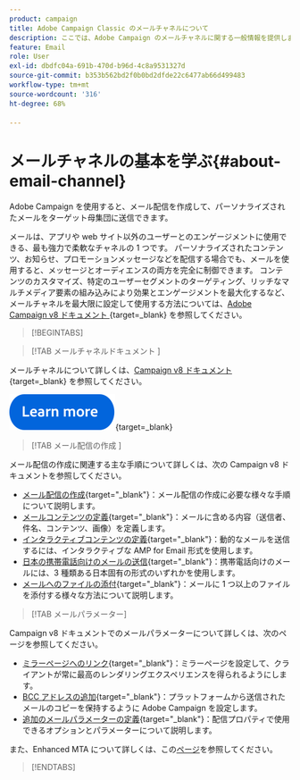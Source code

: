 ```yaml
---
product: campaign
title: Adobe Campaign Classic のメールチャネルについて
description: ここでは、Adobe Campaign のメールチャネルに関する一般情報を提供します。
feature: Email
role: User
exl-id: dbdfc04a-691b-470d-b96d-4c8a9531327d
source-git-commit: b353b562bd2f0b0bd2dfde22c6477ab66d499483
workflow-type: tm+mt
source-wordcount: '316'
ht-degree: 68%

---
```


# メールチャネルの基本を学ぶ{#about-email-channel}

Adobe Campaign を使用すると、メール配信を作成して、パーソナライズされたメールをターゲット母集団に送信できます。

メールは、アプリや web サイト以外のユーザーとのエンゲージメントに使用できる、最も強力で柔軟なチャネルの 1 つです。 パーソナライズされたコンテンツ、お知らせ、プロモーションメッセージなどを配信する場合でも、メールを使用すると、メッセージとオーディエンスの両方を完全に制御できます。 コンテンツのカスタマイズ、特定のユーザーセグメントのターゲティング、リッチなマルチメディア要素の組み込みにより効果とエンゲージメントを最大化するなど、メールチャネルを最大限に設定して使用する方法については、[Adobe Campaign v8 ドキュメント ](https://experienceleague.adobe.com/ja/docs/campaign/campaign-v8/send/emails/email){target=_blank} を参照してください。




>[!BEGINTABS]

>[!TAB  メールチャネルドキュメント ]

メールチャネルについて詳しくは、[Campaign v8 ドキュメント ](https://experienceleague.adobe.com/ja/docs/campaign/campaign-v8/send/emails/email){target=_blank} を参照してください。


[![画像](../../assets/do-not-localize/learn-more-button.svg)](https://experienceleague.adobe.com/ja/docs/campaign/campaign-v8/send/emails/email){target=_blank}


>[!TAB  メール配信の作成 ]

メール配信の作成に関連する主な手順について詳しくは、次の Campaign v8 ドキュメントを参照してください。

* [メール配信の作成](https://experienceleague.adobe.com/docs/campaign/campaign-v8/send/emails/email.html?lang=ja){target="_blank"}：メール配信の作成に必要な様々な手順について説明します。
* [メールコンテンツの定義](https://experienceleague.adobe.com/docs/campaign/campaign-v8/send/emails/defining-the-email-content.html?lang=ja){target="_blank"}：メールに含める内容（送信者、件名、コンテンツ、画像）を定義します。
* [インタラクティブコンテンツの定義](https://experienceleague.adobe.com/docs/campaign/campaign-v8/send/emails/defining-interactive-content.html?lang=ja){target="_blank"}：動的なメールを送信するには、インタラクティブな AMP for Email 形式を使用します。
* [日本の携帯電話向けのメールの送信](https://experienceleague.adobe.com/docs/campaign/campaign-v8/send/emails/sending-emails-on-japanese-mobiles.html?lang=ja){target="_blank"}：携帯電話向けのメールには、3 種類ある日本固有の形式のいずれかを使用します。
* [メールへのファイルの添付](https://experienceleague.adobe.com/docs/campaign/campaign-v8/send/emails/attaching-files.html?lang=ja){target="_blank"}：メールに 1 つ以上のファイルを添付する様々な方法について説明します。


>[!TAB メールパラメーター]

Campaign v8 ドキュメントでのメールパラメーターについて詳しくは、次のページを参照してください。

* [ミラーページへのリンク](https://experienceleague.adobe.com/docs/campaign/campaign-v8/send/emails/mirror-page.html?lang=ja){target="_blank"}：ミラーページを設定して、クライアントが常に最高のレンダリングエクスペリエンスを得られるようにします。
* [BCC アドレスの追加](https://experienceleague.adobe.com/docs/campaign/campaign-v8/send/emails/email-bcc.html?lang=ja){target="_blank"}：プラットフォームから送信されたメールのコピーを保持するように Adobe Campaign を設定します。
* [追加のメールパラメーターの定義](https://experienceleague.adobe.com/docs/campaign/campaign-v8/send/emails/email-parameters.html?lang=ja){target="_blank"}：配信プロパティで使用できるオプションとパラメーターについて説明します。

また、Enhanced MTA について詳しくは、この[ページ](sending-with-enhanced-mta.md)を参照してください。

>[!ENDTABS]





<!--
Adobe Campaign lets you mass deliver personalized electronic messages to a target population.

Before starting sending emails:

* Make sure recipient profiles contain at least an email address.
* Learn more about the Adobe Campaign [Delivery best practices](delivery-best-practices.md).
* Read out these sections to learn more about Deliverability: [Deliverability management in Campaign](about-deliverability.md) and [Deliverability best practices guide](https://experienceleague.adobe.com/docs/deliverability-learn/deliverability-best-practice-guide/introduction.html?lang=ja).

The key steps to send an email are as follows:

* [Create an email delivery](creating-an-email-delivery.md)
* [Define the target population](steps-defining-the-target-population.md)
* [Define the email content](defining-the-email-content.md)
* [Send the email](sending-messages.md)
* [Monitor the delivery](about-delivery-monitoring.md)

The sections below provide information that is specific to the email channel. For global information on how to create a delivery, refer to [this section](steps-about-delivery-creation-steps.md).
-->